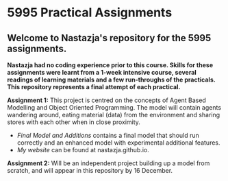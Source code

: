 # 5995 Practical Assignments
## Welcome to Nastazja's repository for the 5995 assignments. 

**Nastazja had no coding experience prior to this course. Skills for these assignments were learnt from a 1-week intensive course, several readings of learning materials and a few run-throughs of the practicals. This repository represents a final attempt of each practical.**

**Assignment 1:** This project is centred on the concepts of Agent Based Modelling and Object Oriented Programming. The model will contain agents wandering around, eating material (data) from the environment and sharing stores with each other when in close proximity.

- *Final Model and Additions* contains a final model that should run correctly and an enhanced model with experimental additional features. 
- *My website* can be found at nastazja.github.io. 

**Assignment 2:** Will be an independent project building up a model from scratch, and will appear in this repository by 16 December.
